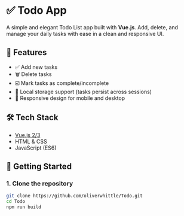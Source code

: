 # ✅ Todo App

A simple and elegant Todo List app built with **Vue.js**. Add, delete, and manage your daily tasks with ease in a clean and responsive UI.

## 🌟 Features

- ✅ Add new tasks
- 🗑️ Delete tasks
- ☑️ Mark tasks as complete/incomplete
- 💾 Local storage support (tasks persist across sessions)
- 📱 Responsive design for mobile and desktop

## 🛠️ Tech Stack

- [Vue.js 2/3](https://vuejs.org/)
- HTML & CSS
- JavaScript (ES6)

## 🚀 Getting Started

### 1. Clone the repository

```bash
git clone https://github.com/oliverwhittle/Todo.git
cd Todo
npm run build
